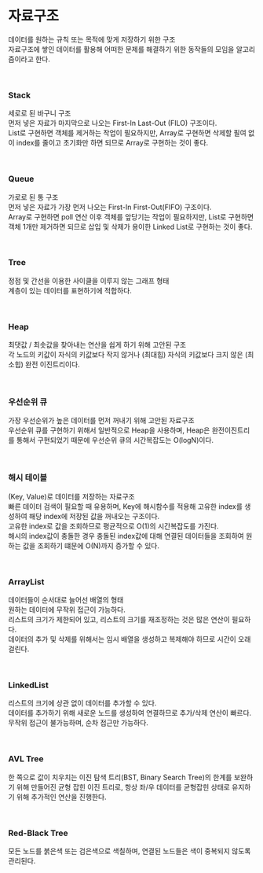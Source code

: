 # 자료구조

데이터를 원하는 규칙 또는 목적에 맞게 저장하기 위한 구조<br>
자료구조에 쌓인 데이터를 활용해 어떠한 문제를 해결하기 위한 동작들의 모임을 알고리즘이라고 한다.<br>

<br>

### Stack
세로로 된 바구니 구조<br>
먼저 넣은 자료가 마지막으로 나오는 First-In Last-Out (FILO) 구조이다.<br>
List로 구현하면 객체를 제거하는 작업이 필요하지만, Array로 구현하면 삭제할 필여 없이 index를 줄이고 초기화만 하면 되므로 Array로 구현하는 것이 좋다.<br>

<br>

### Queue
가로로 된 통 구조<br>
먼저 넣은 자료가 가장 먼저 나오는 First-In First-Out(FIFO) 구조이다.<br>
Array로 구현하면 poll 연산 이후 객체를 앞당기는 작업이 필요하지만, List로 구현하면 객체 1개만 제거하면 되므로 삽입 및 삭제가 용이한 Linked List로 구현하는 것이 좋다.<br>

<br>

### Tree
정점 및 간선을 이용한 사이클을 이루지 않는 그래프 형태<br>
계층이 있는 데이터를 표현하기에 적합하다.<br>

<br>

### Heap
최댓값 / 최솟값을 찾아내는 연산을 쉽게 하기 위해 고안된 구조<br>
각 노드의 키값이 자식의 키값보다 작지 않거나 (최대힙) 자식의 키값보다 크지 않은 (최소힙) 완전 이진트리이다.<br>

<br>

### 우선순위 큐
가장 우선순위가 높은 데이터를 먼저 꺼내기 위해 고안된 자료구조<br>
우선순위 큐를 구현하기 위해서 일반적으로 Heap을 사용하며, Heap은 완전이진트리를 통해서 구현되었기 때문에 우선순위 큐의 시간복잡도는 O(logN)이다.<br>

<br>

### 해시 테이블
(Key, Value)로 데이터를 저장하는 자료구조<br>
빠른 데이터 검색이 필요할 때 유용하며, Key에 해시함수를 적용해 고유한 index를 생성하여 해당 index에 저장된 값을 꺼내오는 구조이다.<br>
고유한 index로 값을 조회하므로 평균적으로 O(1)의 시간복잡도를 가진다.<br>
해시의 index값이 충돌한 경우 충돌된 index값에 대해 연결된 데이터들을 조회하여 원하는 값을 조회하기 떄문에 O(N)까지 증가할 수 있다.<br>

<br>

### ArrayList
데이터들이 순서대로 늘어선 배열의 형태<br>
원하는 데이터에 무작위 접근이 가능하다.<br>
리스트의 크기가 제한되어 있고, 리스트의 크기를 재조정하는 것은 많은 연산이 필요하다.<br>
데이터의 추가 및 삭제를 위해서는 임시 배열을 생성하고 복제해야 하므로 시간이 오래 걸린다.<br>

<br>

### LinkedList
리스트의 크기에 상관 없이 데이터를 추가할 수 있다.<br>
데이터를 추가하기 위해 새로운 노드를 생성하여 연결하므로 추가/삭제 연산이 빠르다.<br>
무작위 접근이 불가능하며, 순차 접근만 가능하다.<br>

<br>

### AVL Tree
한 쪽으로 값이 치우치는 이진 탐색 트리(BST, Binary Search Tree)의 한계를 보완하기 위해 만들어진 균형 잡힌 이진 트리로, 항상 좌/우 데이터를 균형잡힌 상태로 유지하기 위해 추가적인 연산을 진행한다.<br>

<br>

### Red-Black Tree
모든 노드를 붉은색 또는 검은색으로 색칠하며, 연결된 노드들은 색이 중복되지 않도록 관리된다.<br>
